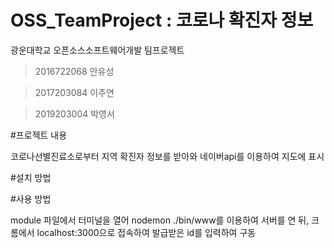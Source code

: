 # OSS_TeamProject : 코로나 확진자 정보
광운대학교 오픈소스소프트웨어개발 팀프로젝트

>2016722068 안유성

>2017203084 이주연

>2019203004 박영서

#프로젝트 내용

코로나선별진료소로부터 지역 확진자 정보를 받아와 네이버api를 이용하여 지도에 표시

#설치 방법


#사용 방법

module 파일에서 터미널을 열어 nodemon ./bin/www를 이용하여 서버를 연 뒤,
크롬에서 localhost:3000으로 접속하여 발급받은 id를 입력하여 구동
